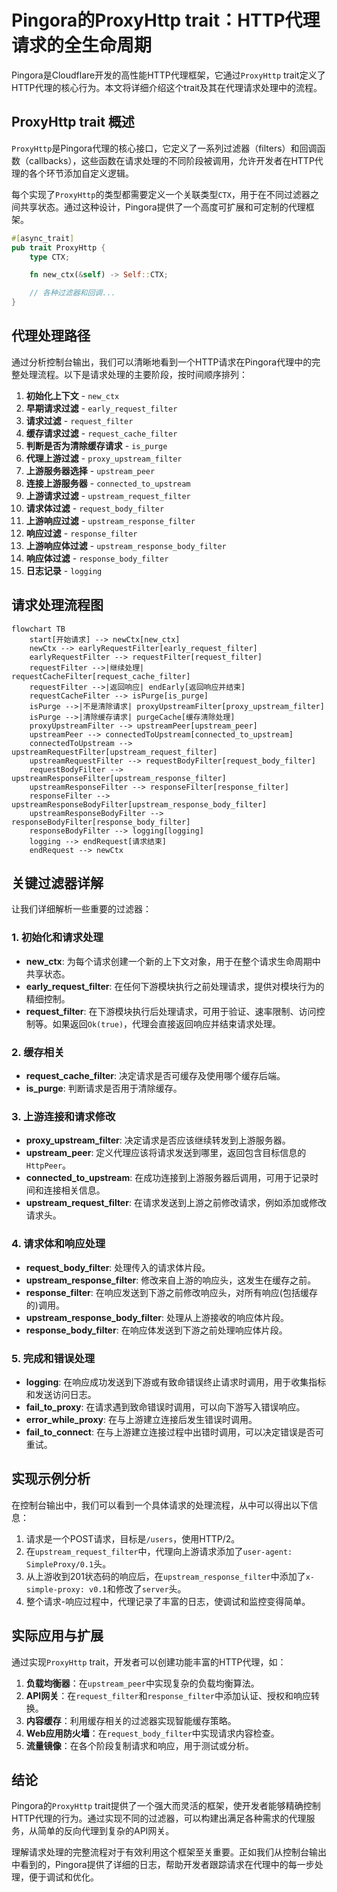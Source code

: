 # Pingora的ProxyHttp trait：HTTP代理请求的全生命周期

Pingora是Cloudflare开发的高性能HTTP代理框架，它通过`ProxyHttp` trait定义了HTTP代理的核心行为。本文将详细介绍这个trait及其在代理请求处理中的流程。

## ProxyHttp trait 概述

`ProxyHttp`是Pingora代理的核心接口，它定义了一系列过滤器（filters）和回调函数（callbacks），这些函数在请求处理的不同阶段被调用，允许开发者在HTTP代理的各个环节添加自定义逻辑。

每个实现了`ProxyHttp`的类型都需要定义一个关联类型`CTX`，用于在不同过滤器之间共享状态。通过这种设计，Pingora提供了一个高度可扩展和可定制的代理框架。

```rust
#[async_trait]
pub trait ProxyHttp {
    type CTX;

    fn new_ctx(&self) -> Self::CTX;

    // 各种过滤器和回调...
}
```

## 代理处理路径

通过分析控制台输出，我们可以清晰地看到一个HTTP请求在Pingora代理中的完整处理流程。以下是请求处理的主要阶段，按时间顺序排列：

1. **初始化上下文** - `new_ctx`
2. **早期请求过滤** - `early_request_filter`
3. **请求过滤** - `request_filter`
4. **缓存请求过滤** - `request_cache_filter`
5. **判断是否为清除缓存请求** - `is_purge`
6. **代理上游过滤** - `proxy_upstream_filter`
7. **上游服务器选择** - `upstream_peer`
8. **连接上游服务器** - `connected_to_upstream`
9. **上游请求过滤** - `upstream_request_filter`
10. **请求体过滤** - `request_body_filter`
11. **上游响应过滤** - `upstream_response_filter`
12. **响应过滤** - `response_filter`
13. **上游响应体过滤** - `upstream_response_body_filter`
14. **响应体过滤** - `response_body_filter`
15. **日志记录** - `logging`

## 请求处理流程图

```mermaid
flowchart TB
    start[开始请求] --> newCtx[new_ctx]
    newCtx --> earlyRequestFilter[early_request_filter]
    earlyRequestFilter --> requestFilter[request_filter]
    requestFilter -->|继续处理| requestCacheFilter[request_cache_filter]
    requestFilter -->|返回响应| endEarly[返回响应并结束]
    requestCacheFilter --> isPurge[is_purge]
    isPurge -->|不是清除请求| proxyUpstreamFilter[proxy_upstream_filter]
    isPurge -->|清除缓存请求| purgeCache[缓存清除处理]
    proxyUpstreamFilter --> upstreamPeer[upstream_peer]
    upstreamPeer --> connectedToUpstream[connected_to_upstream]
    connectedToUpstream --> upstreamRequestFilter[upstream_request_filter]
    upstreamRequestFilter --> requestBodyFilter[request_body_filter]
    requestBodyFilter --> upstreamResponseFilter[upstream_response_filter]
    upstreamResponseFilter --> responseFilter[response_filter]
    responseFilter --> upstreamResponseBodyFilter[upstream_response_body_filter]
    upstreamResponseBodyFilter --> responseBodyFilter[response_body_filter]
    responseBodyFilter --> logging[logging]
    logging --> endRequest[请求结束]
    endRequest --> newCtx
```

## 关键过滤器详解

让我们详细解析一些重要的过滤器：

### 1. 初始化和请求处理

- **new_ctx**: 为每个请求创建一个新的上下文对象，用于在整个请求生命周期中共享状态。
- **early_request_filter**: 在任何下游模块执行之前处理请求，提供对模块行为的精细控制。
- **request_filter**: 在下游模块执行后处理请求，可用于验证、速率限制、访问控制等。如果返回`Ok(true)`，代理会直接返回响应并结束请求处理。

### 2. 缓存相关

- **request_cache_filter**: 决定请求是否可缓存及使用哪个缓存后端。
- **is_purge**: 判断请求是否用于清除缓存。

### 3. 上游连接和请求修改

- **proxy_upstream_filter**: 决定请求是否应该继续转发到上游服务器。
- **upstream_peer**: 定义代理应该将请求发送到哪里，返回包含目标信息的`HttpPeer`。
- **connected_to_upstream**: 在成功连接到上游服务器后调用，可用于记录时间和连接相关信息。
- **upstream_request_filter**: 在请求发送到上游之前修改请求，例如添加或修改请求头。

### 4. 请求体和响应处理

- **request_body_filter**: 处理传入的请求体片段。
- **upstream_response_filter**: 修改来自上游的响应头，这发生在缓存之前。
- **response_filter**: 在响应发送到下游之前修改响应头，对所有响应(包括缓存的)调用。
- **upstream_response_body_filter**: 处理从上游接收的响应体片段。
- **response_body_filter**: 在响应体发送到下游之前处理响应体片段。

### 5. 完成和错误处理

- **logging**: 在响应成功发送到下游或有致命错误终止请求时调用，用于收集指标和发送访问日志。
- **fail_to_proxy**: 在请求遇到致命错误时调用，可以向下游写入错误响应。
- **error_while_proxy**: 在与上游建立连接后发生错误时调用。
- **fail_to_connect**: 在与上游建立连接过程中出错时调用，可以决定错误是否可重试。

## 实现示例分析

在控制台输出中，我们可以看到一个具体请求的处理流程，从中可以得出以下信息：

1. 请求是一个POST请求，目标是`/users`，使用HTTP/2。
2. 在`upstream_request_filter`中，代理向上游请求添加了`user-agent: SimpleProxy/0.1`头。
3. 从上游收到201状态码的响应后，在`upstream_response_filter`中添加了`x-simple-proxy: v0.1`和修改了`server`头。
4. 整个请求-响应过程中，代理记录了丰富的日志，使调试和监控变得简单。

## 实际应用与扩展

通过实现`ProxyHttp` trait，开发者可以创建功能丰富的HTTP代理，如：

1. **负载均衡器**：在`upstream_peer`中实现复杂的负载均衡算法。
2. **API网关**：在`request_filter`和`response_filter`中添加认证、授权和响应转换。
3. **内容缓存**：利用缓存相关的过滤器实现智能缓存策略。
4. **Web应用防火墙**：在`request_body_filter`中实现请求内容检查。
5. **流量镜像**：在各个阶段复制请求和响应，用于测试或分析。

## 结论

Pingora的`ProxyHttp` trait提供了一个强大而灵活的框架，使开发者能够精确控制HTTP代理的行为。通过实现不同的过滤器，可以构建出满足各种需求的代理服务，从简单的反向代理到复杂的API网关。

理解请求处理的完整流程对于有效利用这个框架至关重要。正如我们从控制台输出中看到的，Pingora提供了详细的日志，帮助开发者跟踪请求在代理中的每一步处理，便于调试和优化。
